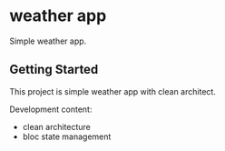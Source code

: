 # weather app

Simple weather app.

## Getting Started

This project is simple weather app with clean architect.

Development content:

- clean architecture
- bloc state management

